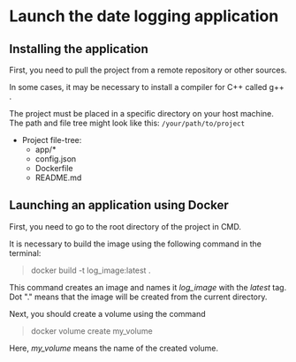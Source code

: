 # Launch the date logging application
## Installing the application
First, you need to pull the project from a remote repository or other sources.

In some cases, it may be necessary to install a compiler for C++ called g++ .

The project must be placed in a specific directory on your host machine. The path and file tree might look like this:
`
/your/path/to/project
`
- Project file-tree:
     - app/*
     - config.json
     - Dockerfile
     - README.md
 
## Launching an application using Docker

First, you need to go to the root directory of the project in CMD.

It is necessary to build the image using the following command in the terminal:
> docker build -t log_image:latest .

This command creates an image and names it _log_image_ with the _latest_ tag. Dot "." means that the image will be created from the current directory.

Next, you should create a volume using the command
> docker volume create my_volume

Here, _my_volume_ means the name of the created volume.
